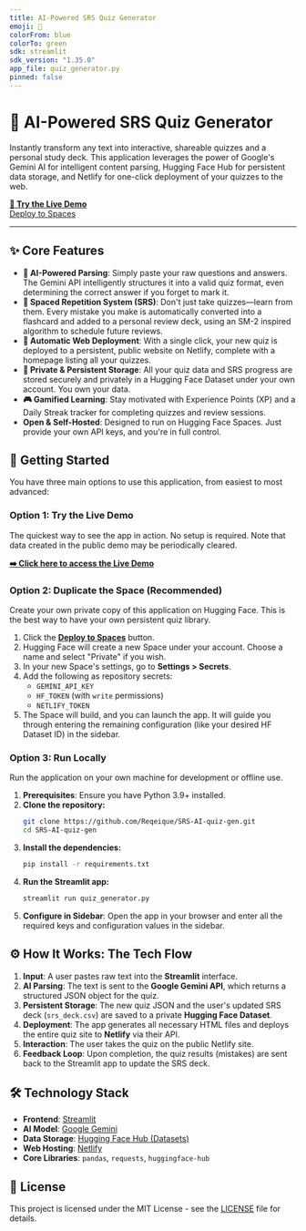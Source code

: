 ```yaml
---
title: AI-Powered SRS Quiz Generator
emoji: 🧠
colorFrom: blue
colorTo: green
sdk: streamlit
sdk_version: "1.35.0"
app_file: quiz_generator.py
pinned: false
---
```


# 🧠 AI-Powered SRS Quiz Generator

Instantly transform any text into interactive, shareable quizzes and a personal study deck. This application leverages the power of Google's Gemini AI for intelligent content parsing, Hugging Face Hub for persistent data storage, and Netlify for one-click deployment of your quizzes to the web.

**[🚀 Try the Live Demo](https://huggingface.co/spaces/AnaniyaX/SRS-AI-quiz-gen)**
<br>
[Deploy to Spaces](https://huggingface.co/spaces/AnaniyaX/SRS-AI-quiz-gen?duplicate=true)

---

## ✨ Core Features

*   **🤖 AI-Powered Parsing**: Simply paste your raw questions and answers. The Gemini API intelligently structures it into a valid quiz format, even determining the correct answer if you forget to mark it.
*   **🔁 Spaced Repetition System (SRS)**: Don't just take quizzes—learn from them. Every mistake you make is automatically converted into a flashcard and added to a personal review deck, using an SM-2 inspired algorithm to schedule future reviews.
*   **🚀 Automatic Web Deployment**: With a single click, your new quiz is deployed to a persistent, public website on Netlify, complete with a homepage listing all your quizzes.
*   **🔐 Private & Persistent Storage**: All your quiz data and SRS progress are stored securely and privately in a Hugging Face Dataset under your own account. You own your data.
*   **🎮 Gamified Learning**: Stay motivated with Experience Points (XP) and a Daily Streak tracker for completing quizzes and review sessions.
*   **Open & Self-Hosted**: Designed to run on Hugging Face Spaces. Just provide your own API keys, and you're in full control.

## 🚀 Getting Started

You have three main options to use this application, from easiest to most advanced:

### Option 1: Try the Live Demo

The quickest way to see the app in action. No setup is required. Note that data created in the public demo may be periodically cleared.

**[➡️ Click here to access the Live Demo](https://huggingface.co/spaces/AnaniyaX/SRS-AI-quiz-gen)**

### Option 2: Duplicate the Space (Recommended)

Create your own private copy of this application on Hugging Face. This is the best way to have your own persistent quiz library.

1.  Click the **[Deploy to Spaces](https://huggingface.co/spaces/AnaniyaX/SRS-AI-quiz-gen?duplicate=true)** button.
2.  Hugging Face will create a new Space under your account. Choose a name and select "Private" if you wish.
3.  In your new Space's settings, go to **Settings > Secrets**.
4.  Add the following as repository secrets:
    *   `GEMINI_API_KEY`
    *   `HF_TOKEN` (with `write` permissions)
    *   `NETLIFY_TOKEN`
5.  The Space will build, and you can launch the app. It will guide you through entering the remaining configuration (like your desired HF Dataset ID) in the sidebar.

### Option 3: Run Locally 
Run the application on your own machine for development or offline use.

1.  **Prerequisites**: Ensure you have Python 3.9+ installed.
2.  **Clone the repository:**
    ```bash
    git clone https://github.com/Reqeique/SRS-AI-quiz-gen.git
    cd SRS-AI-quiz-gen
    ```
3.  **Install the dependencies:**
    ```bash
    pip install -r requirements.txt
    ```
4.  **Run the Streamlit app:**
    ```bash
    streamlit run quiz_generator.py
    ```
5.  **Configure in Sidebar**: Open the app in your browser and enter all the required keys and configuration values in the sidebar.

## ⚙️ How It Works: The Tech Flow

1.  **Input**: A user pastes raw text into the **Streamlit** interface.
2.  **AI Parsing**: The text is sent to the **Google Gemini API**, which returns a structured JSON object for the quiz.
3.  **Persistent Storage**: The new quiz JSON and the user's updated SRS deck (`srs_deck.csv`) are saved to a private **Hugging Face Dataset**.
4.  **Deployment**: The app generates all necessary HTML files and deploys the entire quiz site to **Netlify** via their API.
5.  **Interaction**: The user takes the quiz on the public Netlify site.
6.  **Feedback Loop**: Upon completion, the quiz results (mistakes) are sent back to the Streamlit app to update the SRS deck.

## 🛠️ Technology Stack

*   **Frontend**: [Streamlit](https://streamlit.io/)
*   **AI Model**: [Google Gemini](https://deepmind.google/technologies/gemini/)
*   **Data Storage**: [Hugging Face Hub (Datasets)](https://huggingface.co/docs/hub/datasets-overview)
*   **Web Hosting**: [Netlify](https://www.netlify.com/)
*   **Core Libraries**: `pandas`, `requests`, `huggingface-hub`

## 📜 License

This project is licensed under the MIT License - see the [LICENSE](LICENSE) file for details.